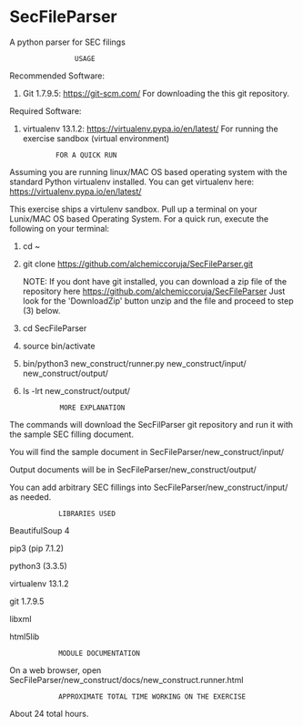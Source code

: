 # SecFileParser
A python parser for SEC filings

                    USAGE

Recommended Software:
1) Git 1.7.9.5: https://git-scm.com/
        For downloading the this git repository.

Required Software:
1) virtualenv 13.1.2: https://virtualenv.pypa.io/en/latest/
              For running the exercise sandbox (virtual environment)
                    
               FOR A QUICK RUN

Assuming you are running linux/MAC OS based operating system with
the standard Python virtualenv installed. You can get virtualenv here:
https://virtualenv.pypa.io/en/latest/

This exercise ships a virtulenv sandbox.  Pull up a terminal on
your Lunix/MAC OS based Operating System.
For a quick run, execute the following on your terminal:


1) cd ~

2) git clone https://github.com/alchemiccoruja/SecFileParser.git

   NOTE: If you dont have git installed, you can
   download a zip file of the repository
   here https://github.com/alchemiccoruja/SecFileParser
   Just look for  the 'DownloadZip' button
   unzip and the file and proceed to step (3) below.
   

3) cd SecFileParser

4) source bin/activate

5) bin/python3 new_construct/runner.py  new_construct/input/ new_construct/output/

6) ls -lrt new_construct/output/


                MORE EXPLANATION
The commands will download the SecFilParser git repository
and run it with the sample SEC filling document.

You will find the sample document in SecFileParser/new_construct/input/

Output documents will be in SecFileParser/new_construct/output/

You can add arbitrary SEC fillings into SecFileParser/new_construct/input/
as needed.


                LIBRARIES USED
BeautifulSoup 4

pip3 (pip 7.1.2)

python3 (3.3.5)

virtualenv 13.1.2

git 1.7.9.5

libxml

html5lib

                MODULE DOCUMENTATION
On a web browser, open SecFileParser/new_construct/docs/new_construct.runner.html


                APPROXIMATE TOTAL TIME WORKING ON THE EXERCISE
About 24 total hours.